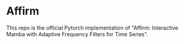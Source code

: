 # Affirm

This repo is the official Pytorch implementation of "Affirm: Interactive Mamba with Adaptive Frequency Filters for Time Series". 
